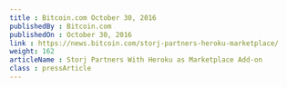 ```yaml
---
title : Bitcoin.com October 30, 2016
publishedBy : Bitcoin.com
publishedOn : October 30, 2016
link : https://news.bitcoin.com/storj-partners-heroku-marketplace/
weight: 162
articleName : Storj Partners With Heroku as Marketplace Add-on
class : pressArticle
---
```

